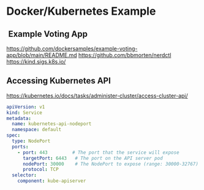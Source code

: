# Docker/Kubernetes Example

##  Example Voting App

<https://github.com/dockersamples/example-voting-app/blob/main/README.md>
<https://github.com/bbmorten/nerdctl>
<https://kind.sigs.k8s.io/>

## Accessing Kubernetes API

<https://kubernetes.io/docs/tasks/administer-cluster/access-cluster-api/>

```yaml title="Opening API Server to external"
apiVersion: v1
kind: Service
metadata:
  name: kubernetes-api-nodeport
  namespace: default
spec:
  type: NodePort
  ports:
    - port: 443         # The port that the service will expose
      targetPort: 6443   # The port on the API server pod
      nodePort: 30000    # The NodePort to expose (range: 30000-32767)
      protocol: TCP
  selector:
    component: kube-apiserver

```
